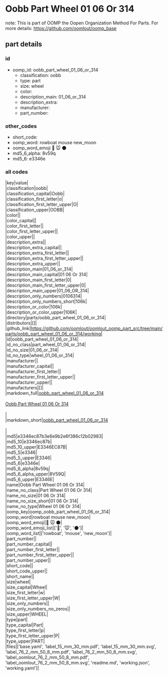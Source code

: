 # Oobb Part Wheel 01 06 Or 314  

note: This is part of OOMP the Oopen Organization Method For Parts. For more details: https://github.com/oomlout/oomp_base

##  part details





### id
* oomp_id: oobb_part_wheel_01_06_or_314
  * classification: oobb
  * type: part
  * size: wheel
  * color: 
  * description_main: 01_06_or_314
  * description_extra: 
  * manufacturer: 
  * part_number: 

### other_codes
* short_code: 
* oomp_word: rowboat mouse new_moon
* oomp_word_emoji :rowboat: :mouse: :new_moon:
* md5_6_alpha: 8v59q
* md5_6: e3346e

### all codes 
|key|value|  
|classification|oobb|  
|classification_capital|Oobb|  
|classification_first_letter|o|  
|classification_first_letter_upper|O|  
|classification_upper|OOBB|  
|color||  
|color_capital||  
|color_first_letter||  
|color_first_letter_upper||  
|color_upper||  
|description_extra||  
|description_extra_capital||  
|description_extra_first_letter||  
|description_extra_first_letter_upper||  
|description_extra_upper||  
|description_main|01_06_or_314|  
|description_main_capital|01 06 Or 314|  
|description_main_first_letter|0|  
|description_main_first_letter_upper|0|  
|description_main_upper|01_06_OR_314|  
|description_only_numbers|0106314|  
|description_only_numbers_short|106k|  
|description_or_color|106k|  
|description_or_color_upper|106K|  
|directory|parts/oobb_part_wheel_01_06_or_314|  
|distributors|[]|  
|github_link|https://github.com/oomlout/oomlout_oomp_part_src/tree/main/parts/oobb_part_wheel_01_06_or_314/working|  
|id|oobb_part_wheel_01_06_or_314|  
|id_no_class|part_wheel_01_06_or_314|  
|id_no_size|01_06_or_314|  
|id_no_type|wheel_01_06_or_314|  
|manufacturer||  
|manufacturer_capital||  
|manufacturer_first_letter||  
|manufacturer_first_letter_upper||  
|manufacturer_upper||  
|manufacturers|[]|  
|markdown_full|[oobb_part_wheel_01_06_or_314](https://github.com/oomlout/oomlout_oomp_part_src/tree/main/parts/oobb_part_wheel_01_06_or_314/working)<br>[](https://github.com/oomlout/oomlout_oomp_part_src/tree/main/parts/oobb_part_wheel_01_06_or_314/working)<br>[Oobb Part Wheel 01 06 Or 314](https://github.com/oomlout/oomlout_oomp_part_src/tree/main/parts/oobb_part_wheel_01_06_or_314/working)<br><br>|  
|markdown_short|[oobb_part_wheel_01_06_or_314](https://github.com/oomlout/oomlout_oomp_part_src/tree/main/parts/oobb_part_wheel_01_06_or_314/working)<br><br>|  
|md5|e3346ec87b3e6e9b2e6f386c12b02983|  
|md5_10|e3346ec87b|  
|md5_10_upper|E3346EC87B|  
|md5_5|e3346|  
|md5_5_upper|E3346|  
|md5_6|e3346e|  
|md5_6_alpha|8v59q|  
|md5_6_alpha_upper|8V59Q|  
|md5_6_upper|E3346E|  
|name|Oobb Part Wheel 01 06 Or 314|  
|name_no_class|Part Wheel 01 06 Or 314|  
|name_no_size|01 06 Or 314|  
|name_no_size_short|01 06 Or 314|  
|name_no_type|Wheel 01 06 Or 314|  
|oomp_key|oomp_oobb_part_wheel_01_06_or_314|  
|oomp_word|rowboat mouse new_moon|  
|oomp_word_emoji|:rowboat: :mouse: :new_moon:|  
|oomp_word_emoji_list|[':rowboat:', ':mouse:', ':new_moon:']|  
|oomp_word_list|['rowboat', 'mouse', 'new_moon']|  
|part_number||  
|part_number_capital||  
|part_number_first_letter||  
|part_number_first_letter_upper||  
|part_number_upper||  
|short_code||  
|short_code_upper||  
|short_name||  
|size|wheel|  
|size_capital|Wheel|  
|size_first_letter|w|  
|size_first_letter_upper|W|  
|size_only_numbers||  
|size_only_numbers_no_zeros||  
|size_upper|WHEEL|  
|type|part|  
|type_capital|Part|  
|type_first_letter|p|  
|type_first_letter_upper|P|  
|type_upper|PART|  
|files|['base.yaml', 'label_15_mm_30_mm.pdf', 'label_15_mm_30_mm.svg', 'label_76_2_mm_50_8_mm.pdf', 'label_76_2_mm_50_8_mm.svg', 'label_oomlout_76_2_mm_50_8_mm.pdf', 'label_oomlout_76_2_mm_50_8_mm.svg', 'readme.md', 'working.json', 'working.yaml']|  
